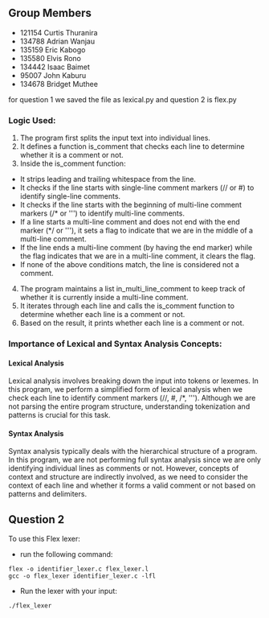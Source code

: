 ## Group Members
- 121154 Curtis Thuranira
- 134788 Adrian Wanjau
- 135159 Eric Kabogo
- 135580 Elvis Rono
- 134442 Isaac Baimet
- 95007 John Kaburu
- 134678 Bridget Muthee

for question 1 we saved the file as lexical.py and question 2 is flex.py

### Logic Used:

1. The program first splits the input text into individual lines.
2. It defines a function is_comment that checks each line to determine whether it is a comment or not.
3. Inside the is_comment function:
- It strips leading and trailing whitespace from the line.
- It checks if the line starts with single-line comment markers (// or #) to identify single-line comments.
- It checks if the line starts with the beginning of multi-line comment markers (/* or ''') to identify multi-line comments.
- If a line starts a multi-line comment and does not end with the end marker (*/ or '''), it sets a flag to indicate that we are in the middle of a multi-line comment.
- If the line ends a multi-line comment (by having the end marker) while the flag indicates that we are in a multi-line comment, it clears the flag.
- If none of the above conditions match, the line is considered not a comment.
4. The program maintains a list in_multi_line_comment to keep track of whether it is currently inside a multi-line comment.
5. It iterates through each line and calls the is_comment function to determine whether each line is a comment or not.
6. Based on the result, it prints whether each line is a comment or not.

### Importance of Lexical and Syntax Analysis Concepts:

#### Lexical Analysis
Lexical analysis involves breaking down the input into tokens or lexemes. In this program, we perform a simplified form of lexical analysis when we check each line to identify comment markers (//, #, /*, '''). Although we are not parsing the entire program structure, understanding tokenization and patterns is crucial for this task.
#### Syntax Analysis
Syntax analysis typically deals with the hierarchical structure of a program. In this program, we are not performing full syntax analysis since we are only identifying individual lines as comments or not. However, concepts of context and structure are indirectly involved, as we need to consider the context of each line and whether it forms a valid comment or not based on patterns and delimiters.

## Question 2
To use this Flex lexer:
- run the following command:
```
flex -o identifier_lexer.c flex_lexer.l                                                    
gcc -o flex_lexer identifier_lexer.c -lfl
```
- Run the lexer with your input:
```
./flex_lexer
```
